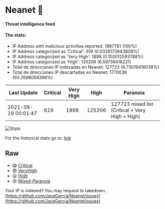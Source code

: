 # Neanet :hocho:
#### Threat intelligence feed
#### The stats:

- IP Address with malicious activities reported: 1897761 (100%)
- IP Address categorized as 'Critical':  619 (0.0326173843809%)
- IP Address categorized as 'Very High':  1898 (0.100012593788%)
- IP Address categorized as 'High':  125206 (6.59756418221)
- Total de direcciones IP indexadas en Neanet:  127723 (6.73019416038%)
- Total de direcciones IP descartadas en Neanet:  1770038 (93.2698058396%)

| Last Update | Critical | Very High | High | Paranoia |
| --- | --- | --- | --- | --- |
| 2021-09-29 00:01:47 | 619 | 1898 | 125206 | 127723 mixed list (Critical + Very High + High)|

![Stats](https://docs.google.com/spreadsheets/d/e/2PACX-1vSnaNMIXVabIpDJjufMlzH7poXnshF3mgd8Is1g9ytUEzVsP5my4Trn8f-xkoLLQ38xpL3HtmUexLo6/pubchart?oid=501124687&format=image)

For the historical stats go to: [link](/stats.csv)
## Raw
- :scream: [Critical](https://raw.githubusercontent.com/JavaGarcia/Neanet/master/blacklists/neanet_critical.txt)
- :fearful: [VeryHigh](https://raw.githubusercontent.com/JavaGarcia/Neanet/master/blacklists/neanet_veryHigh.txtt)
- :frowning: [High](https://raw.githubusercontent.com/JavaGarcia/Neanet/master/blacklists/neanet_high.txt)
- :dizzy_face: [Mixed-Paranoia](https://raw.githubusercontent.com/JavaGarcia/Neanet/master/blacklists/neanet_all.txt)


Your IP is indexed? You may request to takedown. [https://github.com/JavaGarcia/Neanet/issues](https://github.com/JavaGarcia/Neanet/issues)








































































































































































































































































































































































































































































































































































































































































































































































































































































































































































































































































































































































































































































































































































































































































































































































































































































































































































































































































































































































































































































































































































































































































































































































































































































































































































































































































































































































































































































































































































































































































































































































































































































































































































































































































































































































































































































































































































































































































































































































































































































































































































































































































































































































































































































































































































































































































































































































































































































































































































































































































































































































































































































































































































































































































































































































































































































































































































































































































































































































































































































































































































































































































































































































































































































































































































































































































































































































































































































































































































































































































































































































































































































































































































































































































































































































































































































































































































































































































































































































































































































































































































































































































































































































































































































































































































































































































































































































































































































































































































































































































































































































































































































































